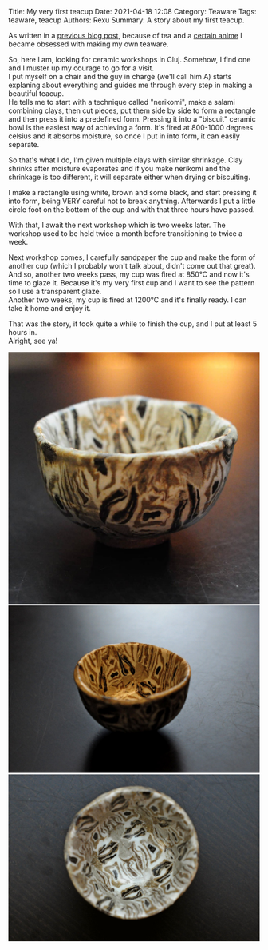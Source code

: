 Title: My very first teacup
Date: 2021-04-18 12:08
Category: Teaware
Tags: teaware, teacup
Authors: Rexu
Summary: A story about my first teacup.

As written in a [previous blog post](/my-tea-journey.html), because of tea and a [certain anime](https://myanimelist.net/anime/9996/Hyouge_Mono) I became obsessed with making my own teaware.

So, here I am, looking for ceramic workshops in Cluj. Somehow, I find one and I muster up my courage to go for a visit.  
I put myself on a chair and the guy in charge (we'll call him A) starts explaning about everything and guides me through every step in making a beautiful teacup.  
He tells me to start with a technique called "nerikomi", make a salami combining clays, then cut pieces, put them side by side to form a rectangle and then press it into a predefined form. Pressing it into a "biscuit" ceramic bowl is the easiest way of achieving a form. It's fired at 800-1000 degrees celsius and it absorbs moisture, so once I put in into form, it can easily separate.

So that's what I do, I'm given multiple clays with similar shrinkage. Clay shrinks after moisture evaporates and if you make nerikomi and the shrinkage is too different, it will separate either when drying or biscuiting.

I make a rectangle using white, brown and some black, and start pressing it into form, being VERY careful not to break anything. Afterwards I put a little circle foot on the bottom of the cup and with that three hours have passed.

With that, I await the next workshop which is two weeks later. The workshop used to be held twice a month before transitioning to twice a week.

Next workshop comes, I carefully sandpaper the cup and make the form of another cup (which I probably won't talk about, didn't come out that great).  
And so, another two weeks pass, my cup was fired at 850&deg;C and now it's time to glaze it. Because it's my very first cup and I want to see the pattern so I use a transparent glaze.  
Another two weeks, my cup is fired at 1200&deg;C and it's finally ready. I can take it home and enjoy it.

That was the story, it took quite a while to finish the cup, and I put at least 5 hours in.  
Alright, see ya!

<img src="/images/first_cup1.jpg" width="760">
<img src="/images/first_cup2.jpg" width="760">
<img src="/images/first_cup3.jpg" width="760">
